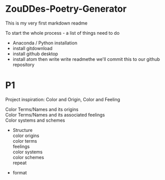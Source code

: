# ZouDDes-Poetry-Generator

This is my very first markdown readme

To start the whole process - a list of things need to do
* Anaconda / Python installation
* install gitdownload
* install github desktop
* install atom
then write write readmethe we'll commit this to our github repository

# P1

Project inspiration: Color and Origin, Color and Feeling

Color Terms/Names and its origins     
Color Terms/Names and its associated feelings     
Color systems and schemes    

* Structure  
  color origins  
  color terms     
  feelings   
  color systems   
  color schemes   
  repeat

* format  
